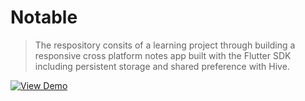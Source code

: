 # Notable
> The respository consits of a learning project through building a responsive cross platform notes app built with the Flutter SDK including persistent storage and shared preference with Hive. 

[![View Demo](https://img.shields.io/badge/View-demo-informational?style=flat&color=green)](https://notable-demo.herokuapp.com/#/)
